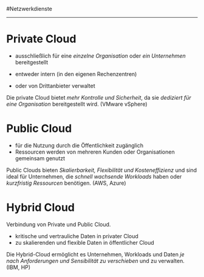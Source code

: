 #Netzwerkdienste
***

# Private Cloud
- ausschließlich für eine *einzelne Organisation* oder *ein Unternehmen* bereitgestellt

- entweder intern (in den eigenen Rechenzentren)
- oder von Drittanbieter verwaltet

Die private Cloud bietet *mehr Kontrolle und Sicherheit*, da sie *dediziert für eine Organisation* bereitgestellt wird.
(VMware vSphere)

# Public Cloud
- für die Nutzung durch die Öffentlichkeit zugänglich
- Ressourcen werden von mehreren Kunden oder Organisationen gemeinsam genutzt

Public Clouds bieten *Skalierbarkeit, Flexibilität und Kosteneffizienz* und sind ideal für Unternehmen, die *schnell wachsende Workloads* haben oder *kurzfristig Ressourcen* benötigen.
(AWS, Azure)


# Hybrid Cloud
Verbindung von Private und Public Cloud.

- kritische und vertrauliche Daten in privater Cloud
- zu skalierenden und flexible Daten in öffentlicher Cloud

Die Hybrid-Cloud ermöglicht es Unternehmen, Workloads und Daten *je nach Anforderungen und Sensibilität zu verschieben* und zu verwalten.
(IBM, HP)